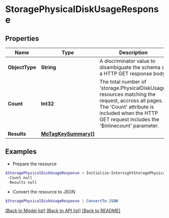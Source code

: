 # StoragePhysicalDiskUsageResponse
## Properties

Name | Type | Description | Notes
------------ | ------------- | ------------- | -------------
**ObjectType** | **String** | A discriminator value to disambiguate the schema of a HTTP GET response body. | 
**Count** | **Int32** | The total number of &#39;storage.PhysicalDiskUsage&#39; resources matching the request, accross all pages. The &#39;Count&#39; attribute is included when the HTTP GET request includes the &#39;$inlinecount&#39; parameter. | [optional] 
**Results** | [**MoTagKeySummary[]**](MoTagKeySummary.md) |  | [optional] 

## Examples

- Prepare the resource
```powershell
$StoragePhysicalDiskUsageResponse = Initialize-IntersightStoragePhysicalDiskUsageResponse  -ObjectType null `
 -Count null `
 -Results null
```

- Convert the resource to JSON
```powershell
$StoragePhysicalDiskUsageResponse | ConvertTo-JSON
```

[[Back to Model list]](../README.md#documentation-for-models) [[Back to API list]](../README.md#documentation-for-api-endpoints) [[Back to README]](../README.md)


